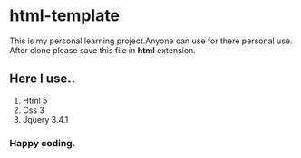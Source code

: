 # html-template
This is my personal learning project.Anyone can use for there personal use.
After clone please save this file in **html** extension.
## Here I use..
1. Html 5
2.  Css 3
3. Jquery 3.4.1
### Happy coding.
